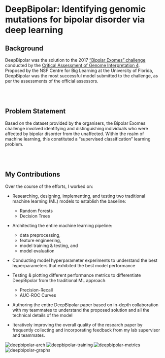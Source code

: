 # **DeepBipolar**: Identifying genomic mutations for bipolar disorder via deep learning  




## Background

DeepBipolar was the solution to the 2017 [“Bipolar Exomes” challenge][bipolar-challenge] conducted by the [Critical Assessment of Genome Interpretation 4][cagi4-link]. Proposed by the NSF Centre for Big Learning at the University of Florida, DeepBipolar was the most successful model submitted to the challenge, as per the assessments of the official assessors.

<br>
<br>

## Problem Statement

Based on the dataset provided by the organisers, the Bipolar Exomes challenge involved identifying and distinguishing individuals who were affected by bipolar disorder from the unaffected. Within the realm of machine learning, this constituted a “supervised classification” learning problem.  

<br>
<br>
  
## My Contributions

Over the course of the efforts, I worked on:

* Researching, designing, implementing, and testing two traditional machine learning (ML) models to establish the baseline:
  * Random Forests
  * Decision Trees 


* Architecting the entire machine learning pipeline:
  * data preprocessing, 
  * feature engineering, 
  * model training & testing, and
  * model evaluation


* Conducting model hyperparameter experiments to understand the best hyperparameters that exhibited the best model performance


* Testing & plotting different performance metrics to differentiate DeepBipolar from the traditional ML approach
  * Precision-Recall
  * AUC-ROC Curves 


* Authoring the entire DeepBipolar paper based on in-depth collaboration with my teammates to understand the proposed solution and all the technical details of the model

* Iteratively improving the overall quality of the research paper by frequently collecting and incorporating feedback from my lab supervisor and teammates.

![deepbipolar-arch](/images/Image1.jpg)
![deepbipolar-training](/images/Image2.jpg)
![deepbipolar-metrics](/images/Image3.jpg)
![deepbipolar-graphs](/images/Image4.jpg)







[bipolar-challenge]: http://www.genomeinterpretation.org/cagi4-bipolar.html
[cagi4-link]: http://www.genomeinterpretation.org/cagi4-challenge.html